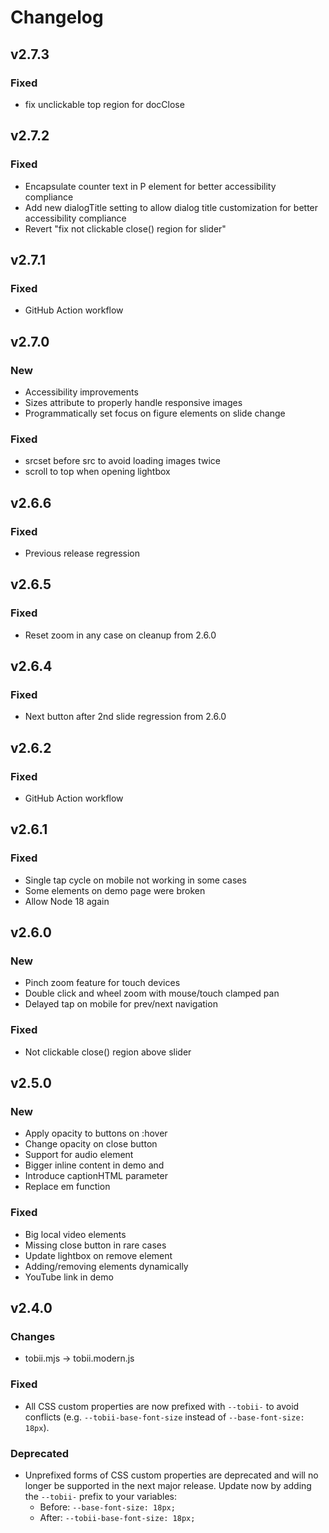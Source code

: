 # Changelog

## v2.7.3

### Fixed

- fix unclickable top region for docClose

## v2.7.2

### Fixed

- Encapsulate counter text in P element for better accessibility compliance
- Add new dialogTitle setting to allow dialog title customization for better accessibility compliance
- Revert "fix not clickable close() region for slider"

## v2.7.1

### Fixed

- GitHub Action workflow

## v2.7.0

### New

- Accessibility improvements
- Sizes attribute to properly handle responsive images
- Programmatically set focus on figure elements on slide change

### Fixed

- srcset before src to avoid loading images twice
- scroll to top when opening lightbox

## v2.6.6

### Fixed

- Previous release regression

## v2.6.5

### Fixed

- Reset zoom in any case on cleanup from 2.6.0

## v2.6.4

### Fixed

- Next button after 2nd slide regression from 2.6.0

## v2.6.2

### Fixed

- GitHub Action workflow

## v2.6.1

### Fixed

- Single tap cycle on mobile not working in some cases
- Some elements on demo page were broken
- Allow Node 18 again

## v2.6.0

### New

- Pinch zoom feature for touch devices
- Double click and wheel zoom with mouse/touch clamped pan
- Delayed tap on mobile for prev/next navigation

### Fixed

- Not clickable close() region above slider

## v2.5.0

### New

- Apply opacity to buttons on :hover
- Change opacity on close button
- Support for audio element
- Bigger inline content in demo and
- Introduce captionHTML parameter
- Replace em function

### Fixed

- Big local video elements
- Missing close button in rare cases
- Update lightbox on remove element
- Adding/removing elements dynamically
- YouTube link in demo

## v2.4.0

### Changes

- tobii.mjs -> tobii.modern.js

### Fixed

- All CSS custom properties are now prefixed with `--tobii-` to avoid conflicts (e.g. `--tobii-base-font-size` instead of `--base-font-size: 18px`).

### Deprecated

- Unprefixed forms of CSS custom properties are deprecated and will no longer be supported in the next major release. Update now by adding the `--tobii-` prefix to your variables:
    - Before: `--base-font-size: 18px;`
    - After: `--tobii-base-font-size: 18px;`
